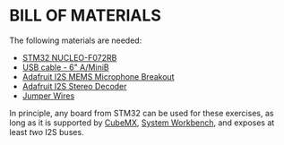 # BILL OF MATERIALS

The following materials are needed:

* [STM32 NUCLEO-F072RB](https://www.st.com/en/evaluation-tools/nucleo-f072rb.html)
* [USB cable - 6" A/MiniB](https://www.adafruit.com/product/899)
* [Adafruit I2S MEMS Microphone Breakout](https://www.adafruit.com/product/3421)
* [Adafruit I2S Stereo Decoder](https://www.adafruit.com/product/3678)
* [Jumper Wires](https://www.adafruit.com/product/266)

In principle, any board from STM32 can be used for these exercises, as long as it is supported by [CubeMX](https://www.st.com/en/development-tools/stm32cubemx.html), [System Workbench](https://www.st.com/en/development-tools/sw4stm32.html), and exposes at least _two_ I2S buses.

